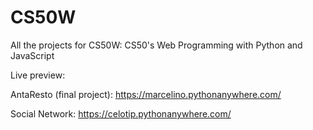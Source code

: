 # CS50W
All the projects for CS50W: CS50's Web Programming with Python and JavaScript

Live preview:

AntaResto (final project): https://marcelino.pythonanywhere.com/

Social Network: https://celotip.pythonanywhere.com/
